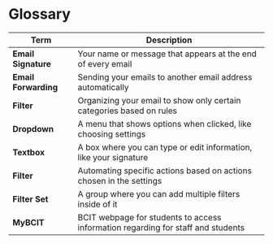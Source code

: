 # Glossary

| Term                 | Description                                                          |
|----------------------|----------------------------------------------------------------------|
| **Email Signature**  | Your name or message that appears at the end of every email          |
| **Email Forwarding** | Sending your emails to another email address automatically           |
| **Filter**           | Organizing your email to show only certain categories based on rules |
| **Dropdown**         | A menu that shows options when clicked, like choosing settings       |
| **Textbox**          | A box where you can type or edit information, like your signature    |
| **Filter**           | Automating specific actions based on actions chosen in the settings  |
| **Filter Set**       | A group where you can add multiple filters inside of it              |
| **MyBCIT**           | BCIT webpage for students to access information regarding for staff and students |

